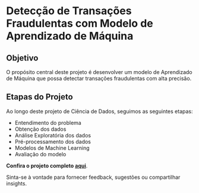 # Detecção de Transações Fraudulentas com Modelo de Aprendizado de Máquina
## Objetivo
O propósito central deste projeto é desenvolver um modelo de Aprendizado de Máquina que possa detectar transações fraudulentas com alta precisão.

## Etapas do Projeto
Ao longo deste projeto de Ciência de Dados, seguimos as seguintes etapas:

* Entendimento do problema
* Obtenção dos dados
* Análise Exploratória dos dados
* Pré-processamento dos dados
* Modelos de Machine Learning
* Avaliação do modelo

**Confira o projeto completo [aqui](https://github.com/JosenildoJunior/Fraud_prediction/blob/main/CreditCard_fraud_detection.ipynb)**.

Sinta-se à vontade para fornecer feedback, sugestões ou compartilhar insights.


